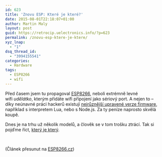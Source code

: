 ```yaml
---
id: 623
title: 'Znovu ESP: Které je které?'
date: 2015-08-01T22:18:07+01:00
author: Martin Maly
layout: post
guid: https://retrocip.uelectronics.info/?p=623
permalink: /znovu-esp-ktere-je-ktere/
xyz_lnap:
  - "1"
dsq_thread_id:
  - "3994155541"
categories:
  - Hardware
tags:
  - ESP8266
  - wifi
---
```

Před časem jsem tu propagoval [ESP8266](https://retrocip.uelectronics.info/esp8266-wifi-za-par-korun-doslova/), neboli extrémně levné wifi _udělátko_, kterým přidáte wifi připojení jako sériový port. A nejen to &#8211; díky neúnavné práci hackerů existují [nejrůznější upravené verze firmware](https://retrocip.uelectronics.info/par-poznamek-k-esp8266/), například s interpretem Lua, nebo s Node.js. Za ty peníze naprosto skvělá koupě.

Dnes je na trhu už několik modelů, a člověk se v tom trošku ztrácí. Tak si pojďme říct, [který je který](https://esp8266.cz/varianty/).

&nbsp;

(Článek přesunut na [ESP8266.cz](https://esp8266.cz))